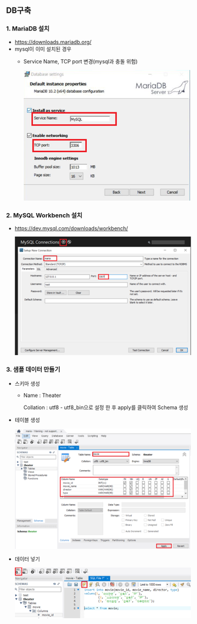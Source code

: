 ## DB구축

### 1. MariaDB 설치

- <https://downloads.mariadb.org/>
- mysql이 이미 설치된 경우
  - Service Name, TCP port 변경(mysql과 충돌 위험)
  
    ![1580828496480](./images/2-1.PNG)

### 2. MySQL Workbench 설치

- <https://dev.mysql.com/downloads/workbench/>

  ![1580828634276](./images/2-2.PNG)

### 3. 샘플 데이터 만들기

- 스키마 생성

  - Name : Theater

    Collation : utf8 - utf8_bin으로 설정 한 후 apply를 클릭하여 Schema 생성

- 테이블 생성
  
  ![1580829219817](./images/2-3.PNG)
- 데이터 넣기 
  
  ![1580829634549](./images/2-5.PNG)

